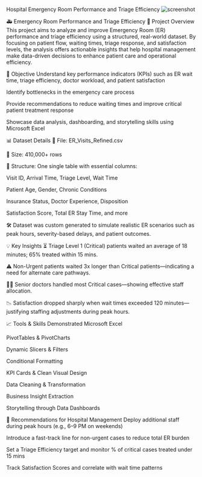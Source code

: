 Hospital Emergency Room Performance and Triage Efficiency
![screenshot]([https://github.com/yaswanth3488/ERP-TE/blob/main/Screenshot%202025-04-11%20131059.png](https://github.com/yaswanth3488/ERP-TE/blob/main/Hospital%20Emergency.jpg))


🚑 Emergency Room Performance and Triage Efficiency
📌 Project Overview
This project aims to analyze and improve Emergency Room (ER) performance and triage efficiency using a structured, real-world dataset. By focusing on patient flow, waiting times, triage response, and satisfaction levels, the analysis offers actionable insights that help hospital management make data-driven decisions to enhance patient care and operational efficiency.

🎯 Objective
Understand key performance indicators (KPIs) such as ER wait time, triage efficiency, doctor workload, and patient satisfaction

Identify bottlenecks in the emergency care process

Provide recommendations to reduce waiting times and improve critical patient treatment response

Showcase data analysis, dashboarding, and storytelling skills using Microsoft Excel

📊 Dataset Details
📁 File: ER_Visits_Refined.csv

📌 Size: 410,000+ rows

🧩 Structure: One single table with essential columns:

Visit ID, Arrival Time, Triage Level, Wait Time

Patient Age, Gender, Chronic Conditions

Insurance Status, Doctor Experience, Disposition

Satisfaction Score, Total ER Stay Time, and more

🛠️ Dataset was custom generated to simulate realistic ER scenarios such as peak hours, severity-based delays, and patient outcomes.

💡 Key Insights
⏳ Triage Level 1 (Critical) patients waited an average of 18 minutes; 65% treated within 15 mins.

⚠️ Non-Urgent patients waited 3x longer than Critical patients—indicating a need for alternate care pathways.

👨‍⚕️ Senior doctors handled most Critical cases—showing effective staff allocation.

📉 Satisfaction dropped sharply when wait times exceeded 120 minutes—justifying staffing adjustments during peak hours.

📈 Tools & Skills Demonstrated
Microsoft Excel

PivotTables & PivotCharts

Dynamic Slicers & Filters

Conditional Formatting

KPI Cards & Clean Visual Design

Data Cleaning & Transformation

Business Insight Extraction

Storytelling through Data Dashboards

🧠 Recommendations for Hospital Management
Deploy additional staff during peak hours (e.g., 6–9 PM on weekends)

Introduce a fast-track line for non-urgent cases to reduce total ER burden

Set a Triage Efficiency target and monitor % of critical cases treated under 15 mins

Track Satisfaction Scores and correlate with wait time patterns
